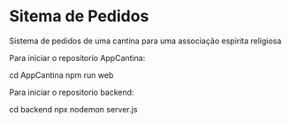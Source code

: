 # Sitema de Pedidos

Sistema de pedidos de uma cantina para uma associação espirita religiosa

Para iniciar o repositorio AppCantina:

cd AppCantina
npm run web

Para iniciar o repositorio backend:

cd backend
npx nodemon server.js
